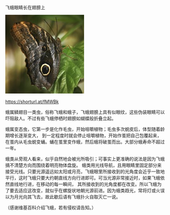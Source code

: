 飞蛾眼睛长在翅膀上


![飞蛾眼睛长在翅膀上](https://github.com/ywangnccu/ywang/blob/main/images/MOTH1.jpg)

https://shorturl.at/fMWBk

蛾属鳞翅目一类虫，俗称飞蛾和蛾子，飞蛾翅膀上具有似眼纹，这些伪装眼睛可以吓阻敌人。不过有些飞蛾停栖时翅膀如蝴蝶般折叠立起。

蛾属变态虫，它第一步是化作毛虫，开始咀嚼植物；毛虫多次蜕皮后，体型随着龄期增长逐渐变大，
到一定程度时就会停止咀嚼植物，开始作茧把自己包覆起来，在茧内从毛虫蜕变蛹。蛹在茧里变作蛾，然后蛾将破茧而出。大部分蛾寿命不超过一年。

 蛾类从旁观人看来，似乎自然地会被光所吸引；可事实上更准确的说法是因为飞蛾搞不清楚方向而围绕着明亮物体盘旋。
 蛾类用光线导航，且用眼睛里固定部分来接受光线。只要光源遥远如太阳或月亮，飞蛾眼里所接收到的光角度会近乎一致地平行，这时飞蛾只要大约朝直线方向行进即可。可当光源非常接近时，如果飞蛾依然直线地行进，在移动的每一瞬间，
 其所接收到的光角度都在改变。所以飞蛾为了要去适应这改变，就似乎在螺旋状地朝光源前进。因为蛾类趋光，常将灯或火误以为月光向其飞去，故此歇后语有飞蛾扑火自取灭亡一说。

（感谢维基百科介绍飞蛾，若有侵权请告知。）
